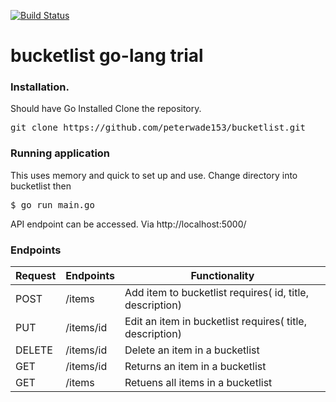 [![Build Status](https://travis-ci.org/peterwade153/bucketlist.svg?branch=master)](https://travis-ci.org/peterwade153/bucketlist)

# bucketlist go-lang trial

### Installation.
Should have Go Installed
Clone the repository.
<pre>
git clone https://github.com/peterwade153/bucketlist.git
</pre>

### Running application
This uses memory and quick to set up and use.
Change directory into bucketlist then
<pre>
$ go run main.go
</pre>

API endpoint can be accessed. Via http://localhost:5000/

### Endpoints

Request |       Endpoints                 |       Functionality
--------|---------------------------------|--------------------------------
POST    |  /items                         |        Add item to bucketlist requires( id, title, description)
PUT     |  /items/id                      |        Edit an item in bucketlist requires( title, description)
DELETE  |  /items/id                      |        Delete an item in a bucketlist
GET     |  /items/id                      |        Returns an item in a bucketlist
GET     |  /items                         |        Retuens all items in a bucketlist